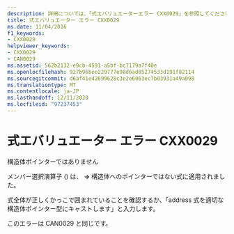 ```yaml
---
description: 詳細については、「式エバリュエーターエラー CXX0029」を参照してください。
title: 式エバリュエーター エラー CXX0029
ms.date: 11/04/2016
f1_keywords:
- CXX0029
helpviewer_keywords:
- CXX0029
- CAN0029
ms.assetid: 562b2132-e9cb-4591-a5bf-bc7179a7f40e
ms.openlocfilehash: 927b96bee229777e98d6ad85274533d191f82114
ms.sourcegitcommit: d6af41e42699628c3e2e6063ec7b03931a49a098
ms.translationtype: MT
ms.contentlocale: ja-JP
ms.lasthandoff: 12/11/2020
ms.locfileid: "97237453"
---
```

# <a name="expression-evaluator-error-cxx0029"></a>式エバリュエーター エラー CXX0029

構造体ポインターではありません

メンバー選択演算子 () は、 **->** 構造体へのポインターではない式に適用されました。

式全体が正しくかっこで囲まれていることを確認するか、「address 式を適切な構造体ポインター型にキャストします」と入力します。

このエラーは CAN0029 と同じです。
